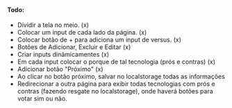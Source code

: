 #### Todo:
- Dividir a tela no meio. (x)
- Colocar um input de cada lado da página. (x)
- Colocar botão de + para adiciona um input de versus. (x)
- Botões de Adicionar, Excluir e Editar (x)
- Criar inputs dinâmicamentes (x)
- Em cada input colocar o porque de tal tecnologia (prós e contras)  (x)
- Adicionar botão "Próximo" (x)
- Ao clicar no botão próximo, salvar no localstorage todas as informações 
- Redirecionar a outra página para exibir todas tecnologias com prós e contras (fazendo resgate no localstorage), onde haverá botões para votar sim ou não.

